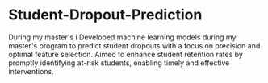 # Student-Dropout-Prediction
During my master's i Developed machine learning models during my master's program to predict student dropouts with a focus on precision and optimal feature selection. Aimed to enhance student retention rates by promptly identifying at-risk students, enabling timely and effective interventions.
